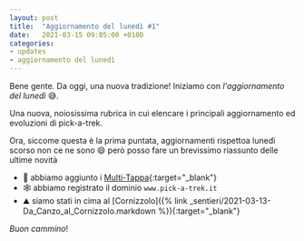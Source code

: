 ```yaml
---
layout: post
title:  "Aggiornamento del lunedì #1"
date:   2021-03-15 09:05:00 +0100
categories: 
- updates
- aggiornamento del lunedì
---
```

Bene gente. Da oggi, una nuova tradizione! Iniziamo con _l'aggiornamento del lunedì_ :sweat_smile:.

Una nuova, noiosissima rubrica in cui elencare i principali aggiornamento ed evoluzioni di pick-a-trek.

Ora, siccome questa è la prima puntata, aggiornamenti rispettoa lunedì scorso non ce ne sono :smile: però posso fare un
brevissimo riassunto delle ultime novità
- :wrench: abbiamo aggiunto i [Multi-Tappa](/raccolte){:target="_blank"}
- :spider_web: abbiamo registrato il dominio `www.pick-a-trek.it`
- :mountain: siamo stati in cima al [Cornizzolo]({% link _sentieri/2021-03-13-Da_Canzo_al_Cornizzolo.markdown %}){:target="_blank"}

_Buon cammino_!